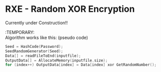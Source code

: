 RXE - Random XOR Encryption
===

Currently under Construction!!

:TEMPORARY:<br>
Algorithm works like this: (pseudo code)
```C
Seed = HashCode(Password);
SeedRandomGenerator(Seed);
Data[] = readFileToEnd(inputfile);
OutputData[] = AllocateMemory(inputfile.size);
for (index++) OutputData[index] = Data[index] xor GetRandomNumber();
```
